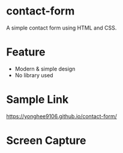 # contact-form
A simple contact form using HTML and CSS.

# Feature
* Modern & simple design
* No library used

# Sample Link
https://yonghee9106.github.io/contact-form/

# Screen Capture
